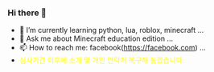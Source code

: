 ### Hi there 👋

<!--
**brendy/brendy** is a ✨ _special_ ✨ repository because its `README.md` (this file) appears on your GitHub profile.

Here are some ideas to get you started:

- 🔭 I’m currently working on ...
- 👯 I’m looking to collaborate on ...
- 🤔 I’m looking for help with ...
- 😄 Pronouns: ...
- ⚡ Fun fact: ...
-->

- 🌱  I’m currently learning python, lua, roblox, minecraft ...
- 💬  Ask me about Minecraft education edition ...
- 📫  How to reach me: facebook(https://facebook.com) ...
- <span style="color:yellow">심사기간 이후에 소개 및 개인 연락처 복구해 놓겠습니다.</span>
